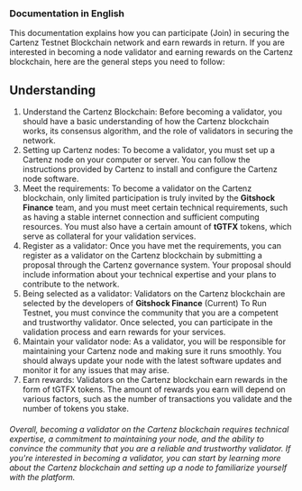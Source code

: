 ### Documentation in English

This documentation explains how you can participate (Join) in securing the Cartenz Testnet Blockchain network and earn rewards in return. If you are interested in becoming a node validator and earning rewards on the Cartenz blockchain, here are the general steps you need to follow:

## Understanding 

1. Understand the Cartenz Blockchain: Before becoming a validator, you should have a basic understanding of how the Cartenz blockchain works, its consensus algorithm, and the role of validators in securing the network.
2. Setting up Cartenz nodes: To become a validator, you must set up a Cartenz node on your computer or server. You can follow the instructions provided by Cartenz to install and configure the Cartenz node software.
3. Meet the requirements: To become a validator on the Cartenz blockchain, only limited participation is truly invited by the **Gitshock Finance** team, and you must meet certain technical requirements, such as having a stable internet connection and sufficient computing resources. You must also have a certain amount of **tGTFX** tokens, which serve as collateral for your validation services.
4. Register as a validator: Once you have met the requirements, you can register as a validator on the Cartenz blockchain by submitting a proposal through the Cartenz governance system. Your proposal should include information about your technical expertise and your plans to contribute to the network.
5. Being selected as a validator: Validators on the Cartenz blockchain are selected by the developers of **Gitshock Finance** (Current) To Run Testnet, you must convince the community that you are a competent and trustworthy validator. Once selected, you can participate in the validation process and earn rewards for your services.
6. Maintain your validator node: As a validator, you will be responsible for maintaining your Cartenz node and making sure it runs smoothly. You should always update your node with the latest software updates and monitor it for any issues that may arise.
7. Earn rewards: Validators on the Cartenz blockchain earn rewards in the form of tGTFX tokens. The amount of rewards you earn will depend on various factors, such as the number of transactions you validate and the number of tokens you stake.

###### Overall, becoming a validator on the Cartenz blockchain requires technical expertise, a commitment to maintaining your node, and the ability to convince the community that you are a reliable and trustworthy validator. If you're interested in becoming a validator, you can start by learning more about the Cartenz blockchain and setting up a node to familiarize yourself with the platform.

